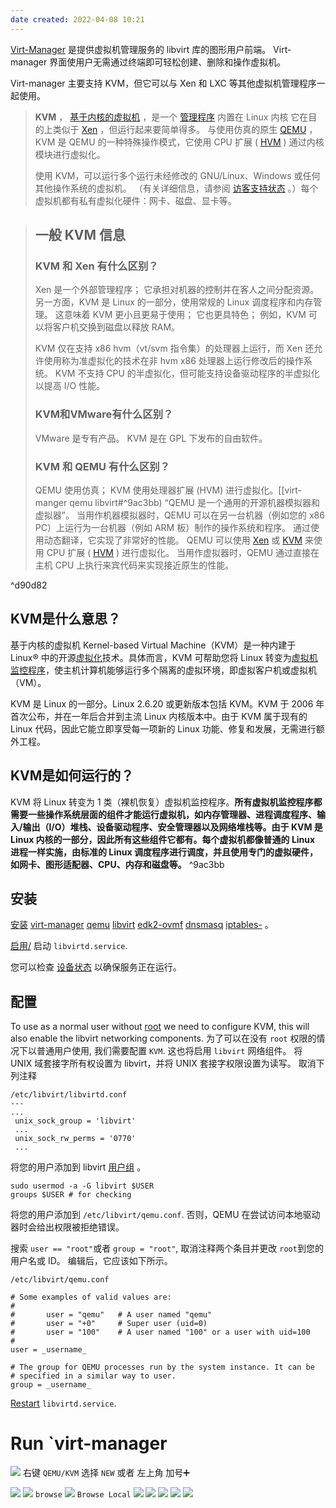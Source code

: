 ```yaml
---
date created: 2022-04-08 10:21
---
```


[Virt-Manager](https://virt-manager.org/) 是提供虚拟机管理服务的 libvirt 库的图形用户前端。 Virt-manager 界面使用户无需通过终端即可轻松创建、删除和操作虚拟机。

Virt-manager 主要支持 KVM，但它可以与 Xen 和 LXC 等其他虚拟机管理程序一起使用。

> **KVM** ， [基于内核的虚拟机](https://en.wikipedia.org/wiki/Kernel-based_Virtual_Machine "wikipedia:基于内核的虚拟机") ，是一个 [管理程序](https://en.wikipedia.org/wiki/hypervisor "维基百科：管理程序") 内置在 Linux 内核 它在目的上类似于 [Xen](https://wiki.archlinux.org/title/Xen "辛") ，但运行起来要简单得多。 与使用仿真的原生 [QEMU](https://wiki.archlinux.org/title/QEMU "QEMU") ，KVM 是 QEMU 的一种特殊操作模式，它使用 CPU 扩展 ( [HVM](https://en.wikipedia.org/wiki/Hardware-assisted_virtualization "维基百科：硬件辅助虚拟化") ) 通过内核模块进行虚拟化。
>
> 使用 KVM，可以运行多个运行未经修改的 GNU/Linux、Windows 或任何其他操作系统的虚拟机。 （有关详细信息，请参阅 [访客支持状态](https://www.linux-kvm.org/page/Guest_Support_Status) 。）每个虚拟机都有私有虚拟化硬件：网卡、磁盘、显卡等。

> ## 一般 KVM 信息
>
> ### KVM 和 Xen 有什么区别？
>
> Xen 是一个外部管理程序； 它承担对机器的控制并在客人之间分配资源。 另一方面，KVM 是 Linux 的一部分，使用常规的 Linux 调度程序和内存管理。 这意味着 KVM 更小且更易于使用； 它也更具特色； 例如，KVM 可以将客户机交换到磁盘以释放 RAM。
>
> KVM 仅在支持 x86 hvm（vt/svm 指令集）的处理器上运行，而 Xen 还允许使用称为准虚拟化的技术在非 hvm x86 处理器上运行修改后的操作系统。 KVM 不支持 CPU 的半虚拟化，但可能支持设备驱动程序的半虚拟化以提高 I/O 性能。
>
> ### KVM和VMware有什么区别？
>
> VMware 是专有产品。 KVM 是在 GPL 下发布的自由软件。
>
> ### KVM 和 QEMU 有什么区别？
>
> QEMU 使用仿真； KVM 使用处理器扩展 (HVM) 进行虚拟化。[[virt-manger qemu libvirt#^9ac3bb)
> “QEMU 是一个通用的开源机器模拟器和虚拟器”。
> 当用作机器模拟器时，QEMU 可以在另一台机器（例如您的 x86 PC）上运行为一台机器（例如 ARM 板）制作的操作系统和程序。 通过使用动态翻译，它实现了非常好的性能。
> QEMU 可以使用 [Xen](https://wiki.archlinux.org/title/Xen "辛") 或 [KVM](https://wiki.archlinux.org/title/KVM "虚拟机") 来使用 CPU 扩展 ( [HVM](https://en.wikipedia.org/wiki/Hardware-assisted_virtualization "维基百科：硬件辅助虚拟化") ) 进行虚拟化。 当用作虚拟器时，QEMU 通过直接在主机 CPU 上执行来宾代码来实现接近原生的性能。

^d90d82


## KVM是什么意思？

基于内核的虚拟机 Kernel-based Virtual Machine（KVM）是一种内建于 Linux® 中的开源[虚拟化](https://www.redhat.com/zh/topics/virtualization/what-is-virtualization)技术。具体而言，KVM 可帮助您将 Linux 转变为[虚拟机监控程序](https://zh.wikipedia.org/wiki/Hypervisor)，使主机计算机能够运行多个隔离的虚拟环境，即虚拟客户机或虚拟机（VM）。

KVM 是 Linux 的一部分。Linux 2.6.20 或更新版本包括 KVM。KVM 于 2006 年首次公布，并在一年后合并到主流 Linux 内核版本中。由于 KVM 属于现有的 Linux 代码，因此它能立即享受每一项新的 Linux 功能、修复和发展，无需进行额外工程。

## KVM是如何运行的？

KVM 将 Linux 转变为 1 类（裸机恢复）虚拟机监控程序。**所有虚拟机监控程序都需要一些操作系统层面的组件才能运行虚拟机，如内存管理器、进程调度程序、输入/输出（I/O）堆栈、设备驱动程序、安全管理器以及网络堆栈等。由于 KVM 是 Linux 内核的一部分，因此所有这些组件它都有。每个虚拟机都像普通的 Linux 进程一样实施，由标准的 Linux 调度程序进行调度，并且使用专门的虚拟硬件，如网卡、图形适配器、CPU、内存和磁盘等。** ^9ac3bb

## 安装

[安装](https://wiki.archlinux.org/title/Install "安装") [virt-manager](https://archlinux.org/packages/?name=virt-manager) [qemu](https://archlinux.org/packages/?name=qemu) [libvirt](https://archlinux.org/packages/?name=libvirt) [edk2-ovmf](https://archlinux.org/packages/?name=edk2-ovmf) [dnsmasq](https://archlinux.org/packages/?name=dnsmasq) [iptables-](https://archlinux.org/packages/?name=iptables-nft) 。

[启用/](https://wiki.archlinux.org/title/Enable/start "启用/启动") 启动 `libvirtd.service`.

您可以检查 [设备状态](https://wiki.archlinux.org/title/Unit_status "单位状态") 以确保服务正在运行。

## 配置

To use as a normal user without [root](https://wiki.archlinux.org/title/Root "Root") we need to configure KVM, this will also enable the libvirt networking components.
为了可以在没有 `root` 权限的情况下以普通用户使用, 我们需要配置 `KVM`. 这也将启用 `libvirt` 网络组件。
将 UNIX 域套接字所有权设置为 libvirt，并将 UNIX 套接字权限设置为读写。
取消下列注释

```edit
/etc/libvirt/libvirtd.conf
---
...
 unix_sock_group = 'libvirt'
 ...
 unix_sock_rw_perms = '0770'
 ...
```

将您的用户添加到 libvirt [用户组](https://wiki.archlinux.org/title/User_group "用户组") 。

```shell
sudo usermod -a -G libvirt $USER
groups $USER # for checking
```

将您的用户添加到 `/etc/libvirt/qemu.conf`. 否则，QEMU 在尝试访问本地驱动器时会给出权限被拒绝错误。

搜索 `user == "root"`或者 `group = "root"`, 取消注释两个条目并更改 `root`到您的用户名或 ID。 编辑后，它应该如下所示。

```
/etc/libvirt/qemu.conf

# Some examples of valid values are:
#
#       user = "qemu"   # A user named "qemu"
#       user = "+0"     # Super user (uid=0)
#       user = "100"    # A user named "100" or a user with uid=100
#
user = _username_

# The group for QEMU processes run by the system instance. It can be
# specified in a similar way to user.
group = _username_
```

[Restart](https://wiki.archlinux.org/title/Restart "Restart") `libvirtd.service`.

# Run `virt-manager

![](./attachments/Pasted%20image%2020220407140135.png)
右键 `QEMU/KVM` 选择 `NEW` 或者 左上角 加号➕

![](./attachments/Pasted%20image%2020220407225332.png)
![](./attachments/Pasted%20image%2020220407225341.png)
`browse`
![](./attachments/Pasted%20image%2020220407225411.png)
`Browse Local`
![](./attachments/Pasted%20image%2020220407225440.png)
![](./attachments/Pasted%20image%2020220407225449.png)
![](./attachments/Pasted%20image%2020220407225459.png)
![](./attachments/Pasted%20image%2020220407225523.png)
![](./attachments/Pasted%20image%2020220407225531.png)
